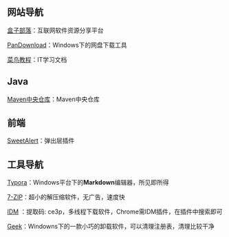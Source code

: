 ## 网站导航
[盒子部落](https://www.hezibuluo.com/)：互联网软件资源分享平台

[PanDownload](http://pandownload.com/)：Windows下的网盘下载工具

[菜鸟教程](<https://www.runoob.com/>)：IT学习文档

## Java

[Maven中央仓库](<https://mvnrepository.com/>)：Maven中央仓库

## 前端

[SweetAlert](<https://sweetalert.js.org/docs/>)：弹出层插件

## 工具导航

[Typora](https://www.typora.io/)：Windows平台下的**Markdown**编辑器，所见即所得

[7-ZIP](https://www.7-zip.org/)：超小的解压缩软件，无广告，速度快

[IDM](https://pan.baidu.com/s/1IS5Ev6uIK45rth7NGjoVvw) ：提取码: ce3p，多线程下载软件，Chrome需IDM插件，在插件中搜索即可

[Geek](https://www.lanzous.com/i551ahi)：Windowns下的一款小巧的卸载软件，可以清理注册表，清理比较干净

